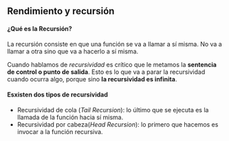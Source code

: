 ## Rendimiento y recursión

#### ¿Qué es la Recursión?

La recursión consiste en que una función se va a llamar a sí misma. No va a llamar a otra sino que va a hacerlo a sí 
misma.

Cuando hablamos de _*recursividad*_ es crítico que le metamos la **sentencia de control o punto de salida**. Esto 
es lo 
que va a parar la recursividad cuando ocurra algo, porque sino **la recursividad es infinita**.

#### Esxisten dos tipos de recursividad

* Recursividad de cola (_Tail Recursion_): lo último que se ejecuta es la llamada de la función hacia sí misma.
* Recursividad por cabeza(_Head Recursion_): lo primero que hacemos es invocar a la función recursiva.